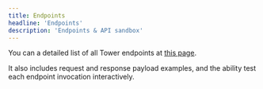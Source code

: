```yaml
---
title: Endpoints
headline: 'Endpoints'
description: 'Endpoints & API sandbox'
---
```


You can a detailed list of all Tower endpoints at [this page](https://tower.nf/openapi/index.html). 

It also includes request and response payload examples, and the ability test each endpoint invocation interactively.  
 
      

